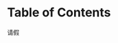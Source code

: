 <h1>Table of Contents<span class="tocSkip"></span></h1>
<div class="toc"><ul class="toc-item"></ul></div>

请假
